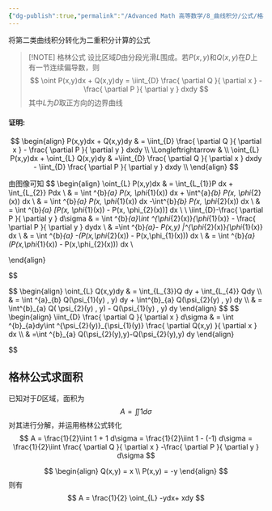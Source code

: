 ```yaml
---
{"dg-publish":true,"permalink":"/Advanced Math 高等数学/8_曲线积分/公式/格林公式/","tags":["高数","微积分","定理"]}
---
```


将第二类曲线积分转化为二重积分计算的公式


> [!NOTE] 格林公式
> 设比区域$D$由分段光滑$L$围成。若$P(x,y)$和$Q(x,y)$在$D$上有一节连续偏导数，则
> $$
> \oint P(x,y)dx + Q(x,y)dy = \iint_{D} \frac{ \partial Q }{ \partial x } - \frac{ \partial P }{ \partial y } dxdy
> $$
> 其中$L$为$D$取正方向的边界曲线


#### 证明:

$$
\begin{align}
P(x,y)dx + Q(x,y)dy   &  =   \iint_{D} \frac{ \partial Q }{ \partial x } - \frac{ \partial P }{ \partial y } dxdy \\
  \Longleftrightarrow   & \\
\oint_{L} P(x,y)dx + \oint_{L} Q(x,y)dy  & =\iint_{D} \frac{ \partial Q }{ \partial x } dxdy - \iint_{D} \frac{ \partial P }{ \partial y } dxdy \\
\end{align}
$$

<style> .container {font-family: sans-serif; text-align: center;} .button-wrapper button {z-index: 1;height: 40px; width: 100px; margin: 10px;padding: 5px;} .excalidraw .App-menu_top .buttonList { display: flex;} .excalidraw-wrapper { height: 800px; margin: 50px; position: relative;} :root[dir="ltr"] .excalidraw .layer-ui__wrapper .zen-mode-transition.App-menu_bottom--transition-left {transform: none;} </style><script src="https://cdn.jsdelivr.net/npm/react@17/umd/react.production.min.js"></script><script src="https://cdn.jsdelivr.net/npm/react-dom@17/umd/react-dom.production.min.js"></script><script type="text/javascript" src="https://cdn.jsdelivr.net/npm/@excalidraw/excalidraw@0/dist/excalidraw.production.min.js"></script><div id="格林公式证明excalidraw.md1"></div><script>(function(){const InitialData={"type":"excalidraw","version":2,"source":"https://github.com/zsviczian/obsidian-excalidraw-plugin/releases/tag/2.6.7","elements":[{"id":"AXKPGaypQC6Drdz55M2wG","type":"arrow","x":-261.20001220703125,"y":5.662498474121094,"width":618.4000854492188,"height":0,"angle":0,"strokeColor":"#1e1e1e","backgroundColor":"transparent","fillStyle":"solid","strokeWidth":1,"strokeStyle":"solid","roughness":0,"opacity":100,"groupIds":[],"frameId":null,"index":"a0","roundness":{"type":2},"seed":1100916469,"version":37,"versionNonce":1471846279,"isDeleted":false,"boundElements":[],"updated":1741228493990,"link":null,"locked":false,"points":[[0,0],[618.4000854492188,0]],"lastCommittedPoint":null,"startBinding":null,"endBinding":null,"startArrowhead":null,"endArrowhead":"arrow","elbowed":false},{"id":"1KoCBIPTtsvt7Sfrg5PTT","type":"arrow","x":34.79998779296875,"y":300.86251068115234,"width":3.552713678800501e-14,"height":613.6000213623047,"angle":0,"strokeColor":"#1e1e1e","backgroundColor":"transparent","fillStyle":"solid","strokeWidth":1,"strokeStyle":"solid","roughness":0,"opacity":100,"groupIds":[],"frameId":null,"index":"a1","roundness":{"type":2},"seed":1798942485,"version":72,"versionNonce":251346261,"isDeleted":false,"boundElements":[],"updated":1741180868185,"link":null,"locked":false,"points":[[0,0],[3.552713678800501e-14,-613.6000213623047]],"lastCommittedPoint":null,"startBinding":null,"endBinding":null,"startArrowhead":null,"endArrowhead":"arrow","elbowed":false},{"id":"Shj09ciC","type":"text","x":377.2000732421875,"y":-6.337501525878906,"width":12,"height":25,"angle":0,"strokeColor":"#1e1e1e","backgroundColor":"transparent","fillStyle":"solid","strokeWidth":1,"strokeStyle":"solid","roughness":0,"opacity":100,"groupIds":[],"frameId":null,"index":"a2","roundness":null,"seed":1572611867,"version":4,"versionNonce":180439093,"isDeleted":false,"boundElements":[],"updated":1741180872439,"link":null,"locked":false,"text":"x","rawText":"x","fontSize":20,"fontFamily":5,"textAlign":"left","verticalAlign":"top","containerId":null,"originalText":"x","autoResize":true,"lineHeight":1.25},{"id":"IslR5yBa","type":"text","x":-2,"y":-315.1375198364258,"width":11,"height":25,"angle":0,"strokeColor":"#1e1e1e","backgroundColor":"transparent","fillStyle":"solid","strokeWidth":1,"strokeStyle":"solid","roughness":0,"opacity":100,"groupIds":[],"frameId":null,"index":"a3","roundness":null,"seed":1922651707,"version":6,"versionNonce":681694357,"isDeleted":false,"boundElements":[],"updated":1741180877213,"link":null,"locked":false,"text":"y","rawText":"y","fontSize":20,"fontFamily":5,"textAlign":"left","verticalAlign":"top","containerId":null,"originalText":"y","autoResize":true,"lineHeight":1.25},{"id":"FHoywd4hSPeWJcrD--KQN","type":"line","x":118.24738445220288,"y":-175.70291361819466,"width":201.59012890405955,"height":100.79508818676615,"angle":0,"strokeColor":"#1e1e1e","backgroundColor":"transparent","fillStyle":"solid","strokeWidth":1,"strokeStyle":"solid","roughness":0,"opacity":100,"groupIds":[],"frameId":null,"index":"a4","roundness":{"type":2},"seed":1296597735,"version":252,"versionNonce":404678503,"isDeleted":false,"boundElements":[],"updated":1741228433082,"link":null,"locked":false,"points":[[0,0],[64.08578191557518,-29.24301091458824],[85.24026762489729,-62.84136968772091],[128.79369874086836,-44.79780774172082],[178.56904858769252,-19.91013281830874],[173.59158955416655,26.132063416529945],[112.61676700401785,37.95371849904524],[33.59841810997358,36.70933000592737],[-10.577242854660994,29.243022781956455],[-23.021080316367033,17.421391434177565],[-19.910120950940552,4.355347858544405],[0,0]],"lastCommittedPoint":null,"startBinding":null,"endBinding":null,"startArrowhead":null,"endArrowhead":null},{"id":"f2N7mlA4fLWGdcOj_yP4Y","type":"line","x":93.9819393774543,"y":-163.25907615648862,"width":0,"height":170.48060645400358,"angle":0,"strokeColor":"#1e1e1e","backgroundColor":"transparent","fillStyle":"solid","strokeWidth":1,"strokeStyle":"dashed","roughness":0,"opacity":100,"groupIds":[],"frameId":null,"index":"a5","roundness":{"type":2},"seed":1785698377,"version":70,"versionNonce":1489095913,"isDeleted":false,"boundElements":[],"updated":1741228444863,"link":null,"locked":false,"points":[[0,0],[0,170.48060645400358]],"lastCommittedPoint":null,"startBinding":null,"endBinding":null,"startArrowhead":null,"endArrowhead":null},{"id":"1kBeknuDu1gEA8fCR6vbC","type":"line","x":302.4162168610304,"y":-176.3250959973854,"width":0,"height":184.16880867409117,"angle":0,"strokeColor":"#1e1e1e","backgroundColor":"transparent","fillStyle":"solid","strokeWidth":1,"strokeStyle":"dashed","roughness":0,"opacity":100,"groupIds":[],"frameId":null,"index":"a6","roundness":{"type":2},"seed":1842722119,"version":67,"versionNonce":151143817,"isDeleted":false,"boundElements":[],"updated":1741228450212,"link":null,"locked":false,"points":[[0,0],[0,184.16880867409117]],"lastCommittedPoint":null,"startBinding":null,"endBinding":null,"startArrowhead":null,"endArrowhead":null},{"id":"lqYJJ5oj","type":"text","x":90.24875016336432,"y":14.065631407558726,"width":12,"height":25,"angle":0,"strokeColor":"#1e1e1e","backgroundColor":"transparent","fillStyle":"solid","strokeWidth":1,"strokeStyle":"dashed","roughness":0,"opacity":100,"groupIds":[],"frameId":null,"index":"a7","roundness":null,"seed":1804298919,"version":13,"versionNonce":1904709801,"isDeleted":false,"boundElements":[],"updated":1741228458044,"link":null,"locked":false,"text":"a","rawText":"a","fontSize":20,"fontFamily":5,"textAlign":"left","verticalAlign":"top","containerId":null,"originalText":"a","autoResize":true,"lineHeight":1.25},{"id":"eaxB9Ke9","type":"text","x":297.43866288855895,"y":7.843712676705707,"width":11.099990844726562,"height":25,"angle":0,"strokeColor":"#1e1e1e","backgroundColor":"transparent","fillStyle":"solid","strokeWidth":1,"strokeStyle":"dashed","roughness":0,"opacity":100,"groupIds":[],"frameId":null,"index":"a8","roundness":null,"seed":486029929,"version":12,"versionNonce":552338665,"isDeleted":false,"boundElements":[],"updated":1741228462577,"link":null,"locked":false,"text":"b","rawText":"b","fontSize":20,"fontFamily":5,"textAlign":"left","verticalAlign":"top","containerId":null,"originalText":"b","autoResize":true,"lineHeight":1.25},{"id":"gbqsnrZm242-zdz364Eb8","type":"arrow","x":157.44549144436598,"y":-137.74919511914942,"width":116.97209112782582,"height":5.599736351662273,"angle":0,"strokeColor":"#1971c2","backgroundColor":"transparent","fillStyle":"solid","strokeWidth":2,"strokeStyle":"solid","roughness":0,"opacity":100,"groupIds":[],"frameId":null,"index":"a9","roundness":{"type":2},"seed":883007943,"version":196,"versionNonce":276926823,"isDeleted":false,"boundElements":null,"updated":1741228545777,"link":null,"locked":false,"points":[[0,0],[25.50990477207563,1.2443884931178673],[50.39757969548759,1.8665708723086425],[116.97209112782582,-3.73316547935363]],"lastCommittedPoint":[116.97209112782582,-3.73316547935363],"startBinding":null,"endBinding":null,"startArrowhead":null,"endArrowhead":"arrow","elbowed":false},{"id":"hcEyNzzR","type":"image","x":154.61538434096178,"y":-122.77669387444666,"width":100,"height":16,"angle":0,"strokeColor":"#000000","backgroundColor":"transparent","fillStyle":"hachure","strokeWidth":1,"strokeStyle":"solid","roughness":1,"opacity":100,"roundness":null,"seed":40782,"version":64,"versionNonce":1421289417,"updated":1741228612237,"isDeleted":false,"groupIds":[],"boundElements":[],"link":null,"locked":false,"fileId":"10234e905c80105d9bc8f7b97a6dcf349a068c10","scale":[1,1],"index":"aA","frameId":null,"status":"pending","crop":null},{"id":"mL7-Zip4u12tjYM5nxPvb","type":"arrow","x":199.13232795329213,"y":-236.67771243360693,"width":56.619403487395175,"height":51.64192071913277,"angle":0,"strokeColor":"#1971c2","backgroundColor":"transparent","fillStyle":"solid","strokeWidth":2,"strokeStyle":"solid","roughness":0,"opacity":100,"groupIds":[],"frameId":null,"index":"aB","roundness":{"type":2},"seed":2051312009,"version":147,"versionNonce":1183285577,"isDeleted":false,"boundElements":null,"updated":1741228635564,"link":null,"locked":false,"points":[[0,0],[-4.977553972471469,8.08850147052982],[-8.088513337898007,19.910144685676926],[-17.42139143417762,32.9761763939419],[-39.820241901881104,44.79780774172079],[-56.619403487395175,51.64192071913277]],"lastCommittedPoint":[-56.619403487395175,51.64192071913277],"startBinding":null,"endBinding":null,"startArrowhead":null,"endArrowhead":"arrow","elbowed":false},{"id":"GBkD3zuE","type":"image","x":71.86384623282754,"y":-235.3934252763599,"width":100,"height":16,"angle":0,"strokeColor":"#000000","backgroundColor":"transparent","fillStyle":"hachure","strokeWidth":1,"strokeStyle":"solid","roughness":1,"opacity":100,"roundness":null,"seed":26583,"version":37,"versionNonce":241187687,"updated":1741228667991,"isDeleted":false,"groupIds":[],"boundElements":[],"link":null,"locked":false,"fileId":"fa3c7bc783f34437acd00bd386b2219c2921b375","scale":[1,1],"index":"aC","frameId":null,"status":"pending","crop":null},{"id":"CvCRPGJP","type":"text","x":266.3290692342938,"y":-197.479617308812,"width":16,"height":25,"angle":0,"strokeColor":"#1e1e1e","backgroundColor":"transparent","fillStyle":"solid","strokeWidth":2,"strokeStyle":"solid","roughness":0,"opacity":100,"groupIds":[],"frameId":null,"index":"aD","roundness":null,"seed":1277901575,"version":48,"versionNonce":1887057959,"isDeleted":false,"boundElements":null,"updated":1741229055522,"link":null,"locked":false,"text":"D","rawText":"D","fontSize":20,"fontFamily":5,"textAlign":"left","verticalAlign":"top","containerId":null,"originalText":"D","autoResize":true,"lineHeight":1.25}],"appState":{"theme":"dark","viewBackgroundColor":"#ffffff","currentItemStrokeColor":"#1e1e1e","currentItemBackgroundColor":"transparent","currentItemFillStyle":"solid","currentItemStrokeWidth":2,"currentItemStrokeStyle":"solid","currentItemRoughness":0,"currentItemOpacity":100,"currentItemFontFamily":5,"currentItemFontSize":20,"currentItemTextAlign":"left","currentItemStartArrowhead":null,"currentItemEndArrowhead":"arrow","currentItemArrowType":"round","scrollX":362.784707426871,"scrollY":331.34809343600557,"zoom":{"value":1.285777},"currentItemRoundness":"round","gridSize":20,"gridStep":5,"gridModeEnabled":false,"gridColor":{"Bold":"rgba(217, 217, 217, 0.5)","Regular":"rgba(230, 230, 230, 0.5)"},"currentStrokeOptions":null,"frameRendering":{"enabled":true,"clip":true,"name":true,"outline":true},"objectsSnapModeEnabled":false,"activeTool":{"type":"selection","customType":null,"locked":false,"lastActiveTool":null}},"files":{}};InitialData.scrollToContent=true;App=()=>{const e=React.useRef(null),t=React.useRef(null),[n,i]=React.useState({width:void 0,height:void 0});return React.useEffect(()=>{i({width:t.current.getBoundingClientRect().width,height:t.current.getBoundingClientRect().height});const e=()=>{i({width:t.current.getBoundingClientRect().width,height:t.current.getBoundingClientRect().height})};return window.addEventListener("resize",e),()=>window.removeEventListener("resize",e)},[t]),React.createElement(React.Fragment,null,React.createElement("div",{className:"excalidraw-wrapper",ref:t},React.createElement(ExcalidrawLib.Excalidraw,{ref:e,width:n.width,height:n.height,initialData:InitialData,viewModeEnabled:!0,zenModeEnabled:!0,gridModeEnabled:!1})))},excalidrawWrapper=document.getElementById("格林公式证明excalidraw.md1");ReactDOM.render(React.createElement(App),excalidrawWrapper);})();</script>

由图像可知
$$
\begin{align}
\oint_{L} P(x,y)dx &  = \int_{L_{1}}P dx + \int_{L_{2}} Pdx \\
 & =  \int ^{b}_{a} P(x, \phi_{1}(x)) dx + \int^{a}_{b}  P(x, \phi_{2}(x)) dx \\
 & =  \int ^{b}_{a} P(x, \phi_{1}(x)) dx  -\int^{b}_{b}  P(x, \phi_{2}(x)) dx \\
 & =  \int ^{b}_{a} [P(x, \phi_{1}(x)) - P(x, \phi_{2}(x))] dx \\
 \\
\iint_{D}-\frac{ \partial P }{ \partial y } d\sigma  & = \int ^{b}_{a}\int ^{\phi_{2}(x)}_{\phi_{1}(x)} - \frac{ \partial P }{ \partial y } dydx \\
 & =\int ^{b}_{a}- P(x,y) |^{\phi_{2}(x)}_{\phi_{1}(x)} dx \\
 & = \int ^{b}_{a} -(P(x,\phi_{2}(x)) - P(x,\phi_{1}(x))) dx \\
 & = \int ^{b}_{a} (P(x,\phi_{1}(x)) - P(x,\phi_{2}(x))) dx \\

\end{align}

$$
<div id="格林公式证明_Qexcalidraw.md2"></div><script>(function(){const InitialData={"type":"excalidraw","version":2,"source":"https://github.com/zsviczian/obsidian-excalidraw-plugin/releases/tag/2.6.7","elements":[{"id":"AXKPGaypQC6Drdz55M2wG","type":"arrow","x":-261.20001220703125,"y":5.662498474121094,"width":618.4000854492188,"height":0,"angle":0,"strokeColor":"#1e1e1e","backgroundColor":"transparent","fillStyle":"solid","strokeWidth":1,"strokeStyle":"solid","roughness":0,"opacity":100,"groupIds":[],"frameId":null,"index":"a0","roundness":{"type":2},"seed":1100916469,"version":35,"versionNonce":642161531,"isDeleted":false,"boundElements":[],"updated":1741180860120,"link":null,"locked":false,"points":[[0,0],[618.4000854492188,0]],"lastCommittedPoint":null,"startBinding":null,"endBinding":null,"startArrowhead":null,"endArrowhead":"arrow","elbowed":false},{"id":"1KoCBIPTtsvt7Sfrg5PTT","type":"arrow","x":34.79998779296875,"y":300.86251068115234,"width":3.552713678800501e-14,"height":613.6000213623047,"angle":0,"strokeColor":"#1e1e1e","backgroundColor":"transparent","fillStyle":"solid","strokeWidth":1,"strokeStyle":"solid","roughness":0,"opacity":100,"groupIds":[],"frameId":null,"index":"a1","roundness":{"type":2},"seed":1798942485,"version":72,"versionNonce":251346261,"isDeleted":false,"boundElements":[],"updated":1741180868185,"link":null,"locked":false,"points":[[0,0],[3.552713678800501e-14,-613.6000213623047]],"lastCommittedPoint":null,"startBinding":null,"endBinding":null,"startArrowhead":null,"endArrowhead":"arrow","elbowed":false},{"id":"Shj09ciC","type":"text","x":377.2000732421875,"y":-6.337501525878906,"width":12,"height":25,"angle":0,"strokeColor":"#1e1e1e","backgroundColor":"transparent","fillStyle":"solid","strokeWidth":1,"strokeStyle":"solid","roughness":0,"opacity":100,"groupIds":[],"frameId":null,"index":"a2","roundness":null,"seed":1572611867,"version":4,"versionNonce":180439093,"isDeleted":false,"boundElements":[],"updated":1741180872439,"link":null,"locked":false,"text":"x","rawText":"x","fontSize":20,"fontFamily":5,"textAlign":"left","verticalAlign":"top","containerId":null,"originalText":"x","autoResize":true,"lineHeight":1.25},{"id":"IslR5yBa","type":"text","x":-2,"y":-315.1375198364258,"width":11,"height":25,"angle":0,"strokeColor":"#1e1e1e","backgroundColor":"transparent","fillStyle":"solid","strokeWidth":1,"strokeStyle":"solid","roughness":0,"opacity":100,"groupIds":[],"frameId":null,"index":"a3","roundness":null,"seed":1922651707,"version":6,"versionNonce":681694357,"isDeleted":false,"boundElements":[],"updated":1741180877213,"link":null,"locked":false,"text":"y","rawText":"y","fontSize":20,"fontFamily":5,"textAlign":"left","verticalAlign":"top","containerId":null,"originalText":"y","autoResize":true,"lineHeight":1.25},{"id":"kb3JAtyNT8tdAEfMj5afw","type":"line","x":163.66741017521906,"y":-241.03304842478315,"width":144.34849556800094,"height":188.52416246631964,"angle":0,"strokeColor":"#1e1e1e","backgroundColor":"transparent","fillStyle":"solid","strokeWidth":1,"strokeStyle":"solid","roughness":0,"opacity":100,"groupIds":[],"frameId":null,"index":"a4","roundness":{"type":2},"seed":1480145415,"version":623,"versionNonce":286226631,"isDeleted":false,"boundElements":[],"updated":1741229645740,"link":null,"locked":false,"points":[[0,0],[-13.06606731036959,6.844101110043766],[-32.97618826131014,34.22055301969158],[-38.57587714349967,85.24027949226544],[-34.84278286835513,119.46083251195702],[-14.932566978469083,136.8822002113982],[11.821607613042488,150.57042616622212],[35.46491777807307,159.90330426250165],[70.3077006464282,154.9257740247665],[85.24026762489723,129.41591672216367],[72.79643016319119,86.48466798538331],[93.95101081145867,72.17425965136863],[102.66165905907485,62.21917544116201],[105.77261842450127,44.79780774172082],[91.46218635575019,29.86520516114723],[84.61813271517917,14.310408334014653],[77.15175428699911,-4.355347858544377],[65.95237652262017,-21.77672149166966],[44.79779587435269,-28.62085820381799],[25.50980983313002,-22.39890980454453],[18.665756192559,-9.955072342838463],[0,0]],"lastCommittedPoint":null,"startBinding":null,"endBinding":null,"startArrowhead":null,"endArrowhead":null},{"id":"1GgLPdoI4LfoxnDsoqABo","type":"line","x":210.33180065661668,"y":-270.2760593393714,"width":175.4581366917388,"height":0,"angle":0,"strokeColor":"#1e1e1e","backgroundColor":"transparent","fillStyle":"solid","strokeWidth":1,"strokeStyle":"dotted","roughness":0,"opacity":100,"groupIds":[],"frameId":null,"index":"a5","roundness":{"type":2},"seed":1919329513,"version":39,"versionNonce":1028819335,"isDeleted":false,"boundElements":[],"updated":1741229657070,"link":null,"locked":false,"points":[[0,0],[-175.4581366917388,0]],"lastCommittedPoint":null,"startBinding":null,"endBinding":null,"startArrowhead":null,"endArrowhead":null},{"id":"DRcPzgFZR_DaSotA5nSzx","type":"line","x":215.30935462908815,"y":-79.88533193442726,"width":180.43569066421026,"height":0,"angle":0,"strokeColor":"#1e1e1e","backgroundColor":"transparent","fillStyle":"solid","strokeWidth":1,"strokeStyle":"dotted","roughness":0,"opacity":100,"groupIds":[],"frameId":null,"index":"a6","roundness":{"type":2},"seed":708919625,"version":33,"versionNonce":1734419911,"isDeleted":false,"boundElements":[],"updated":1741229662137,"link":null,"locked":false,"points":[[0,0],[-180.43569066421026,0]],"lastCommittedPoint":null,"startBinding":null,"endBinding":null,"startArrowhead":null,"endArrowhead":null},{"id":"4MKut6eA","type":"text","x":16.830137620982327,"y":-280.23114354957806,"width":11.099990844726562,"height":25,"angle":0,"strokeColor":"#1e1e1e","backgroundColor":"transparent","fillStyle":"solid","strokeWidth":1,"strokeStyle":"dotted","roughness":0,"opacity":100,"groupIds":[],"frameId":null,"index":"a7","roundness":null,"seed":1984598281,"version":4,"versionNonce":258845031,"isDeleted":false,"boundElements":[],"updated":1741229665823,"link":null,"locked":false,"text":"b","rawText":"b","fontSize":20,"fontFamily":5,"textAlign":"left","verticalAlign":"top","containerId":null,"originalText":"b","autoResize":true,"lineHeight":1.25},{"id":"M1qsPh7q","type":"text","x":14.341360634746593,"y":-86.10725066528028,"width":12,"height":25,"angle":0,"strokeColor":"#1e1e1e","backgroundColor":"transparent","fillStyle":"solid","strokeWidth":1,"strokeStyle":"dotted","roughness":0,"opacity":100,"groupIds":[],"frameId":null,"index":"a8","roundness":null,"seed":1543621481,"version":6,"versionNonce":1734414953,"isDeleted":false,"boundElements":[],"updated":1741229669360,"link":null,"locked":false,"text":"a","rawText":"a","fontSize":20,"fontFamily":5,"textAlign":"left","verticalAlign":"top","containerId":null,"originalText":"a","autoResize":true,"lineHeight":1.25},{"id":"QObbn1k3a_OTaRyZdmTZm","type":"arrow","x":125.70163526928252,"y":-118.61426421980352,"width":4.657500640243342,"height":80.23178880967404,"angle":3.141592653589793,"strokeColor":"#1971c2","backgroundColor":"transparent","fillStyle":"solid","strokeWidth":1,"strokeStyle":"solid","roughness":0,"opacity":100,"groupIds":[],"frameId":null,"index":"a9","roundness":{"type":2},"seed":1986343431,"version":771,"versionNonce":649508455,"isDeleted":false,"boundElements":[],"updated":1741230030975,"link":null,"locked":false,"points":[[0,0],[1.932780230260562,-8.567300575769426],[2.867139135043203,-21.175867009671524],[3.42777675374532,-36.11791678951646],[3.862220284439644,-52.05507970678863],[2.372051592981091,-69.04799861496898],[-0.7952803558036976,-80.23178880967404]],"lastCommittedPoint":null,"startBinding":null,"endBinding":null,"startArrowhead":null,"endArrowhead":"arrow","elbowed":false},{"id":"d4iCcMiZ0LBjTsAXHKilR","type":"arrow","x":270.3219133259921,"y":-228.11443355017332,"width":23.70130470221678,"height":64.2874145998121,"angle":3.141592653589793,"strokeColor":"#1971c2","backgroundColor":"transparent","fillStyle":"solid","strokeWidth":1,"strokeStyle":"solid","roughness":0,"opacity":100,"groupIds":[],"frameId":null,"index":"aA","roundness":{"type":2},"seed":1135807495,"version":785,"versionNonce":1918999305,"isDeleted":false,"boundElements":[],"updated":1741230217661,"link":null,"locked":false,"points":[[0,0],[-10.583466259052777,4.811476746995567],[-18.098198434068756,11.408880336619404],[-21.941820168746833,20.500115933523773],[-23.70130470221678,30.73138886748015],[-19.965808568323933,36.750344912212284],[-16.2239508732469,40.05138952418437],[-9.195166042430678,46.79621409070376],[-5.35859046852368,53.610847732154014],[-0.9920770431605135,64.2874145998121]],"lastCommittedPoint":null,"startBinding":null,"endBinding":null,"startArrowhead":null,"endArrowhead":"arrow","elbowed":false},{"id":"naWYgMCT","type":"image","x":14.744442745432366,"y":-167.57453721827204,"width":101,"height":16,"angle":0,"strokeColor":"#000000","backgroundColor":"transparent","fillStyle":"hachure","strokeWidth":1,"strokeStyle":"solid","roughness":1,"opacity":100,"roundness":null,"seed":50423,"version":46,"versionNonce":926446505,"updated":1741230204629,"isDeleted":false,"groupIds":[],"boundElements":[],"link":null,"locked":false,"fileId":"41fceb117aecdc9b354677c7055a243e1408f374","scale":[1,1],"index":"aD","frameId":null,"status":"pending","crop":null},{"id":"JghMNw1y","type":"image","x":274.8205697439321,"y":-166.95233110434486,"width":101,"height":16,"angle":0,"strokeColor":"#000000","backgroundColor":"transparent","fillStyle":"hachure","strokeWidth":1,"strokeStyle":"solid","roughness":1,"opacity":100,"roundness":null,"seed":54776,"version":83,"versionNonce":334326377,"updated":1741230220926,"isDeleted":false,"groupIds":[],"boundElements":[],"link":null,"locked":false,"fileId":"f88fe840f1bd60c6bdb8e75895532e8da1ce4ff6","scale":[1,1],"index":"aE","frameId":null,"status":"pending","crop":null},{"id":"VARw9tdq","type":"image","x":261.8768272211716,"y":-159.486023880374,"width":102,"height":16,"angle":0,"strokeColor":"#000000","backgroundColor":"transparent","fillStyle":"hachure","strokeWidth":1,"strokeStyle":"solid","roughness":1,"opacity":100,"roundness":null,"seed":84370,"version":54,"versionNonce":327328809,"updated":1741230223629,"isDeleted":true,"groupIds":[],"boundElements":[{"id":"d4iCcMiZ0LBjTsAXHKilR","type":"arrow"}],"link":null,"locked":false,"fileId":"8e0d210a350b7f111864a47354002d8f396feedd","scale":[1,1],"index":"aF","frameId":null,"status":"pending","crop":null}],"appState":{"theme":"dark","viewBackgroundColor":"#ffffff","currentItemStrokeColor":"#1971c2","currentItemBackgroundColor":"transparent","currentItemFillStyle":"solid","currentItemStrokeWidth":1,"currentItemStrokeStyle":"solid","currentItemRoughness":0,"currentItemOpacity":100,"currentItemFontFamily":5,"currentItemFontSize":20,"currentItemTextAlign":"left","currentItemStartArrowhead":null,"currentItemEndArrowhead":"arrow","currentItemArrowType":"round","scrollX":362.784707426871,"scrollY":409.1220775716683,"zoom":{"value":1.285777},"currentItemRoundness":"round","gridSize":20,"gridStep":5,"gridModeEnabled":false,"gridColor":{"Bold":"rgba(217, 217, 217, 0.5)","Regular":"rgba(230, 230, 230, 0.5)"},"currentStrokeOptions":null,"frameRendering":{"enabled":true,"clip":true,"name":true,"outline":true},"objectsSnapModeEnabled":false,"activeTool":{"type":"selection","customType":null,"locked":false,"lastActiveTool":null}},"files":{}};InitialData.scrollToContent=true;App=()=>{const e=React.useRef(null),t=React.useRef(null),[n,i]=React.useState({width:void 0,height:void 0});return React.useEffect(()=>{i({width:t.current.getBoundingClientRect().width,height:t.current.getBoundingClientRect().height});const e=()=>{i({width:t.current.getBoundingClientRect().width,height:t.current.getBoundingClientRect().height})};return window.addEventListener("resize",e),()=>window.removeEventListener("resize",e)},[t]),React.createElement(React.Fragment,null,React.createElement("div",{className:"excalidraw-wrapper",ref:t},React.createElement(ExcalidrawLib.Excalidraw,{ref:e,width:n.width,height:n.height,initialData:InitialData,viewModeEnabled:!0,zenModeEnabled:!0,gridModeEnabled:!1})))},excalidrawWrapper=document.getElementById("格林公式证明_Qexcalidraw.md2");ReactDOM.render(React.createElement(App),excalidrawWrapper);})();</script>
$$
\begin{align}
\oint_{L} Q(x,y)dy &  = \int_{L_{3}}Q dy + \int_{L_{4}} Qdy \\
 & =  \int ^{a}_{b} Q(\psi_{1}(y) , y) dy + \int^{b}_{a}  Q(\psi_{2}(y) , y) dy  \\
 & = \int^{b}_{a}  Q( \psi_{2}(y) , y) - Q(\psi_{1}(y) , y) dy
\end{align}
$$
$$
\begin{align}
\iint_{D} \frac{ \partial Q }{ \partial x } d\sigma & = \int ^{b}_{a}dy\int ^{\psi_{2}(y)}_{\psi_{1}(y)} \frac{ \partial Q(x,y) }{ \partial x } dx \\
 & =\int ^{b}_{a} Q(\psi_{2}(y),y)-Q(\psi_{2}(y),y) dy
\end{align}


$$

## 格林公式求面积

已知对于$D$区域，面积为
$$
A = \iint 1d\sigma 
$$
对其进行分解，并运用格林公式转化
$$
A = \frac{1}{2}\iint 1 + 1 d\sigma = \frac{1}{2}\iint 1  - (-1)  d\sigma = \frac{1}{2}\iint \frac{ \partial Q }{ \partial x } -\frac{ \partial P }{ \partial y } d\sigma
$$

$$
\begin{align}
Q(x,y) = x \\
P(x,y) = -y
\end{align}
$$
则有
$$
A = \frac{1}{2} \oint_{L} -ydx+ xdy
$$

